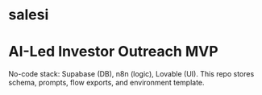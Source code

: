 # salesi
# AI-Led Investor Outreach MVP

No-code stack: Supabase (DB), n8n (logic), Lovable (UI).
This repo stores schema, prompts, flow exports, and environment template.
